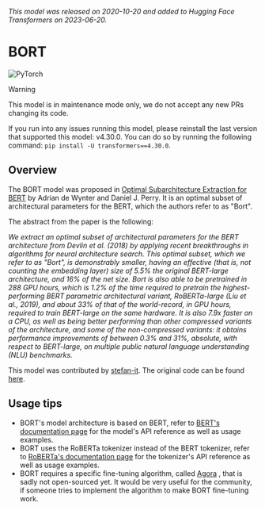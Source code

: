 <!--Copyright 2020 The HuggingFace Team. All rights reserved.

Licensed under the Apache License, Version 2.0 (the "License"); you may not use this file except in compliance with
the License. You may obtain a copy of the License at

http://www.apache.org/licenses/LICENSE-2.0

Unless required by applicable law or agreed to in writing, software distributed under the License is distributed on
an "AS IS" BASIS, WITHOUT WARRANTIES OR CONDITIONS OF ANY KIND, either express or implied. See the License for the
specific language governing permissions and limitations under the License.

⚠️ Note that this file is in Markdown but contain specific syntax for our doc-builder (similar to MDX) that may not be
rendered properly in your Markdown viewer.

-->
*This model was released on 2020-10-20 and added to Hugging Face Transformers on 2023-06-20.*

# BORT

<div class="flex flex-wrap space-x-1">
<img alt="PyTorch" src="https://img.shields.io/badge/PyTorch-DE3412?style=flat&logo=pytorch&logoColor=white">
</div>

> [!WARNING]
> This model is in maintenance mode only, we do not accept any new PRs changing its code.
>
> If you run into any issues running this model, please reinstall the last version that supported this model: v4.30.0.
> You can do so by running the following command: `pip install -U transformers==4.30.0`.

## Overview

The BORT model was proposed in [Optimal Subarchitecture Extraction for BERT](https://huggingface.co/papers/2010.10499) by
Adrian de Wynter and Daniel J. Perry. It is an optimal subset of architectural parameters for the BERT, which the
authors refer to as "Bort".

The abstract from the paper is the following:

*We extract an optimal subset of architectural parameters for the BERT architecture from Devlin et al. (2018) by
applying recent breakthroughs in algorithms for neural architecture search. This optimal subset, which we refer to as
"Bort", is demonstrably smaller, having an effective (that is, not counting the embedding layer) size of 5.5% the
original BERT-large architecture, and 16% of the net size. Bort is also able to be pretrained in 288 GPU hours, which
is 1.2% of the time required to pretrain the highest-performing BERT parametric architectural variant, RoBERTa-large
(Liu et al., 2019), and about 33% of that of the world-record, in GPU hours, required to train BERT-large on the same
hardware. It is also 7.9x faster on a CPU, as well as being better performing than other compressed variants of the
architecture, and some of the non-compressed variants: it obtains performance improvements of between 0.3% and 31%,
absolute, with respect to BERT-large, on multiple public natural language understanding (NLU) benchmarks.*

This model was contributed by [stefan-it](https://huggingface.co/stefan-it). The original code can be found [here](https://github.com/alexa/bort/).

## Usage tips

- BORT's model architecture is based on BERT, refer to [BERT's documentation page](bert) for the
  model's API reference as well as usage examples.
- BORT uses the RoBERTa tokenizer instead of the BERT tokenizer, refer to [RoBERTa's documentation page](roberta) for the tokenizer's API reference as well as usage examples.
- BORT requires a specific fine-tuning algorithm, called [Agora](https://adewynter.github.io/notes/bort_algorithms_and_applications.html#fine-tuning-with-algebraic-topology) ,
  that is sadly not open-sourced yet. It would be very useful for the community, if someone tries to implement the
  algorithm to make BORT fine-tuning work.
